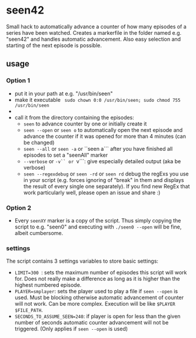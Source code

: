 # seen42
Small hack to automatically advance a counter of how many episodes of a series have been watched. Creates a markerfile in the folder named e.g. "seen42" and handles automatic advancement. Also easy selection and starting of the next episode is possible.

## usage
### Option 1

* put it in your path at e.g. "/usr/bin/seen" 
* make it executable ``` sudo chown 0:0 /usr/bin/seen; sudo chmod 755 /usr/bin/seen```
* 
* call it from the directory containing the episodes:
  * ```seen``` to advance counter by one or initially create it  
  * ```seen --open``` or ```seen o``` to automatically open the next episode and advance the counter if it was opened for more than 4 minutes (can be changed)  
  * ```seen --all```  or ```seen -a``` or ``seen a``` after you have finished all episodes to set a "seenAll" marker  
  * ```--verbose``` or ```-v`` or ```v```: give especially detailed output (aka be verbose)
  * ```seen --regexdebug``` or ```seen -rd``` or ```seen rd``` debug the regExs you use in your script (e.g. forces ignoring of "break" in them and displays the result of every single one separately). If you find new RegEx that work particularly well, please open an issue and share :)


### Option 2
  * Every ```seenXY``` marker is a copy of the script. Thus simply copying the script to e.g. "seen0" and executing with ```./seen0 --open``` will be fine, albeit cumbersome.
  
### settings

The script contains 3 settings variables to store basic settings:
* ```LIMIT=300 ```: sets the maximum number of episodes this script will work for. Does not really make a difference as long as it is higher than the highest numbered episode.
* ```PLAYER=smplayer```: sets the player used to play a file if ```seen --open``` is used. Must be blocking otherwise automatic advancement of counter will not work. Can be  more complex. Execution will be like ```$PLAYER $FILE_PATH```.
* ```SECONDS_TO_ASSUME_SEEN=240```: if player is open for less than the given number of seconds automatic counter advancement will not be triggered. (Only applies if ```seen --open``` is used)
